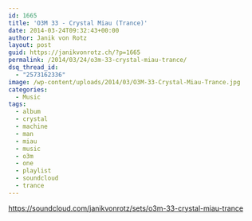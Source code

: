 ```yaml
---
id: 1665
title: 'O3M 33 - Crystal Miau (Trance)'
date: 2014-03-24T09:32:43+00:00
author: Janik von Rotz
layout: post
guid: https://janikvonrotz.ch/?p=1665
permalink: /2014/03/24/o3m-33-crystal-miau-trance/
dsq_thread_id:
  - "2573162336"
image: /wp-content/uploads/2014/03/O3M-33-Crystal-Miau-Trance.jpg
categories:
  - Music
tags:
  - album
  - crystal
  - machine
  - man
  - miau
  - music
  - o3m
  - one
  - playlist
  - soundcloud
  - trance
---
```

https://soundcloud.com/janikvonrotz/sets/o3m-33-crystal-miau-trance